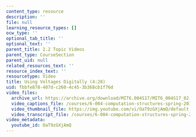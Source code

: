```yaml
---
content_type: resource
description: ''
file: null
learning_resource_types: []
ocw_type: ''
optional_tab_title: ''
optional_text: ''
parent_title: 2.2 Topic Videos
parent_type: CourseSection
parent_uid: null
related_resources_text: ''
resource_index_text: ''
resourcetype: Video
title: Using Voltages Digitally (4:28)
uid: fbbfe878-407d-c260-4c45-3b368cb1f76d
video_files:
  archive_url: https://archive.org/download/MIT6.004S17/MIT6_004S17_02-02-03_300k.mp4
  video_captions_file: /courses/6-004-computation-structures-spring-2017/546ed76694eb5a2cbe00f54a2db20c66_OaT9zGXjAmQ.vtt
  video_thumbnail_file: https://img.youtube.com/vi/OaT9zGXjAmQ/default.jpg
  video_transcript_file: /courses/6-004-computation-structures-spring-2017/0c243c9156160aa6b0652170a4b1b63a_OaT9zGXjAmQ.pdf
video_metadata:
  youtube_id: OaT9zGXjAmQ
---
```

